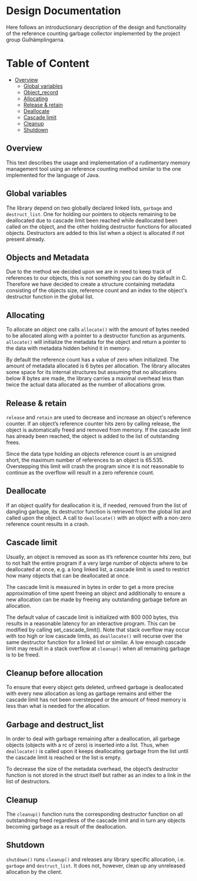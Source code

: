 # Design Documentation
Here follows an introductionary description of the design and functionality of the reference counting garbage collector implemented
by the project group Gulhämplingarna.

# Table of Content
* [Overview](#overview)
    - [Global variables](#global)
    - [Object_record](#obj-meta)
	- [Allocating](#retain-exp)
	- [Release & retain](#retain)
	- [Deallocate](#deallocate)
	- [Cascade limit](#cascade)
	- [Cleanup](#cleanup)
	- [Shutdown](#shutdown)

## Overview <a name = "overview"></a>
This text describes the usage and implementation of a rudimentary memory management tool using an reference counting method similar to the one implemented for the language of Java.

## Global variables <a name = "global"></a>
The library depend on two globally declared linked lists, `garbage` and `destruct_list`. One for holding our pointers to objects remaining to be deallocated due to cascade limit been reached while deallocated been called on the object, and the other holding destructor functions for allocated objects. Destructors are added to this list when a object is allocated if not present already.

## Objects and Metadata <a name = "obj-meta"></a>
Due to the method we decided upon we are in need to keep track of references to our objects, this is not something you can do by default in C. Therefore we have decided to create a structure containing metadata consisting of the objects size, reference count and an index to the object's destructor function in the global list.

## Allocating <a name = "allocate"></a>
To allocate an object one calls `allocate()` with the amount of bytes needed to be allocated along with a pointer to a destructor function as arguments.
`allocate()` will initialize the metadata for the object and return a pointer to the data with metadata hidden behind it in memory.

By default the reference count has a value of zero when initialized. The amount of metadata allocated is 6 bytes per allocation. The library allocates some space for its internal structures but assuming that no allocations below 8 bytes are made, the library carries a maximal overhead less than twice the actual data allocated as the number of allocations grow.

## Release & retain <a name = "retain"></a>
`release` and `retain` are used to decrease and increase an object's reference counter.
If an object’s reference counter hits zero by calling release, the object is automatically freed and removed from memory. If the cascade limit has already been reached, the object is added to the list of outstanding frees.

Since the data type holding an objects reference count is an unsigned short, the maximum number of references to an object is 65.535. Overstepping this limit will crash the program since it is not reasonable to continue as the overflow will result in a zero reference count.

## Deallocate <a name = "deallocate"></a>
If an object qualify for deallocation it is, if needed, removed from the list of dangling garbage, its destructor function is retrieved from the global list and called upon the object. A call to `deallocate()` with an object with a non-zero reference count results in a crash.

## Cascade limit <a name = "cascade"></a>
Usually, an object is removed as soon as it’s reference counter hits zero, but to not halt the entire program if a very large number of objects where to be deallocated at once, e.g. a long linked list, a cascade limit is used to restrict how many objects that can be deallocated at once.

The cascade limit is measured in bytes in order to get a more precise approximation of time spent freeing an object and additionally to ensure a new allocation can be made by freeing any outstanding garbage before an allocation.

The default value of cascade limit is initialized with 800 000 bytes, this results in a reasonable latency for an interactive program. This can be modified by calling set_cascade_limit(). Note that stack overflow may occur with too high or low cascade limits, as `deallocate()` will recurse over the same destructor function for a linked list or similar. A low enough cascade limit may result in a stack overflow at `cleanup()` when all remaining garbage is to be freed.

## Cleanup before allocation <a name = "clean_before"></a>
To ensure that every object gets deleted, unfreed garbage is deallocated with every new allocation as long as garbage remains and either the cascade limit has not been overstepped or the amount of freed memory is less than what is needed for the allocation.

## Garbage and destruct_list <a name = "garbage-dest"></a>
In order to deal with garbage remaining after a deallocation, all garbage objects (objects with a rc of zero) is inserted into a list. Thus, when `deallocate()` is called upon it keeps deallocating garbage from the list until the cascade limit is reached or the list is empty.

To decrease the size of the metadata overhead, the object’s destructor function is not stored in the struct itself but rather as an index to a link in the list of destructors.


## Cleanup <a name ="cleanup"></a>
The `cleanup()` function runs the corresponding destructor function on all outstandning freed regardless of the cascade limit and in turn any objects becoming garbage as a result of the deallocation. 

## Shutdown <a name ="shutdown"></a>
`shutdown()` runs `cleanup()` and releases any library specific allocation, i.e. `garbage` and `destruct_list`. It does not, however, clean up any unreleased allocation by the client.
